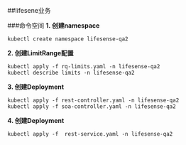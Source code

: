 ##lifesene业务

###命令空间
**1. 创建namespace**
```
kubectl create namespace lifesense-qa2
```
**2. 创建LimitRange配置**
```
kubectl apply -f rq-limits.yaml -n lifesense-qa2
kubectl describe limits -n lifesense-qa2
```
**3. 创建Deployment**
```
kubectl apply -f rest-controller.yaml -n lifesense-qa2
kubectl apply -f soa-controller.yaml -n lifesense-qa2
```
**4. 创建Deployment**
```
kubectl apply -f  rest-service.yaml -n lifesense-qa2
```